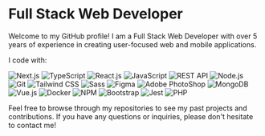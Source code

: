 # Full Stack Web Developer

Welcome to my GitHub profile! I am a Full Stack Web Developer with over 5 years of experience in creating user-focused web and mobile applications.

I code with:

![Next.js](https://img.shields.io/badge/-Next.js-black?style=flat-square&logo=next.js)
![TypeScript](https://img.shields.io/badge/-TypeScript-007ACC?style=flat-square&logo=typescript&logoColor=white)
![React.js](https://img.shields.io/badge/-React.js-61DAFB?style=flat-square&logo=react&logoColor=white)
![JavaScript](https://img.shields.io/badge/-JavaScript-F7DF1E?style=flat-square&logo=javascript&logoColor=black)
![REST API](https://img.shields.io/badge/-REST%20API-005571?style=flat-square)
![Node.js](https://img.shields.io/badge/-Node.js-339933?style=flat-square&logo=node.js&logoColor=white)
![Git](https://img.shields.io/badge/-Git-F05032?style=flat-square&logo=git&logoColor=white)
![Tailwind CSS](https://img.shields.io/badge/-Tailwind%20CSS-38B2AC?style=flat-square&logo=tailwind-css&logoColor=white)
![Sass](https://img.shields.io/badge/-Sass-CC6699?style=flat-square&logo=sass&logoColor=white)
![Figma](https://img.shields.io/badge/-Figma-F24E1E?style=flat-square&logo=figma&logoColor=white)
![Adobe PhotoShop](https://img.shields.io/badge/-Adobe%20PhotoShop-31A8FF?style=flat-square&logo=adobe-photoshop&logoColor=white)
![MongoDB](https://img.shields.io/badge/-MongoDB-47A248?style=flat-square&logo=mongodb&logoColor=white)
![Vue.js](https://img.shields.io/badge/-Vue.js-4FC08D?style=flat-square&logo=vue.js&logoColor=white)
![Docker](https://img.shields.io/badge/-Docker-2496ED?style=flat-square&logo=docker&logoColor=white)
![NPM](https://img.shields.io/badge/-NPM-CB3837?style=flat-square&logo=npm&logoColor=white)
![Bootstrap](https://img.shields.io/badge/-Bootstrap-563D7C?style=flat-square&logo=bootstrap&logoColor=white)
![Jest](https://img.shields.io/badge/-Jest-C21325?style=flat-square&logo=jest&logoColor=white)
![PHP](https://img.shields.io/badge/-PHP-black?style=flat-square&logo=php)


Feel free to browse through my repositories to see my past projects and contributions. If you have any questions or inquiries, please don't hesitate to contact me!

